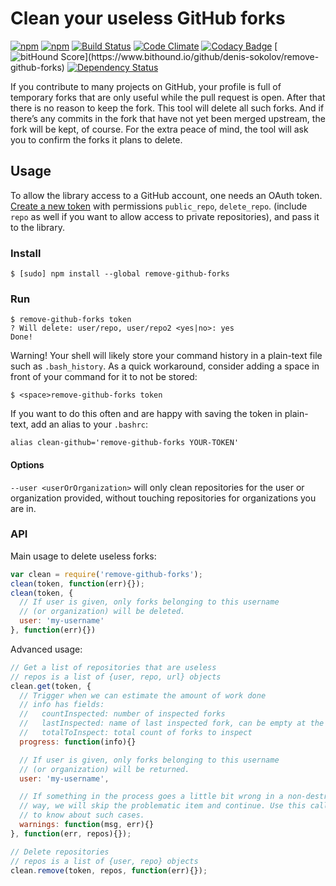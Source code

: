 # Clean your useless GitHub forks

[![npm](https://img.shields.io/npm/v/remove-github-forks.svg)](https://www.npmjs.com/package/remove-github-forks)
[![npm](https://img.shields.io/npm/dt/remove-github-forks.svg)](https://www.npmjs.com/package/remove-github-forks)
[![Build Status](https://travis-ci.org/denis-sokolov/remove-github-forks.svg?branch=master)](https://travis-ci.org/denis-sokolov/remove-github-forks)
[![Code Climate](https://codeclimate.com/github/denis-sokolov/remove-github-forks/badges/gpa.svg)](https://codeclimate.com/github/denis-sokolov/remove-github-forks)
[![Codacy Badge](https://www.codacy.com/project/badge/8df79309ef6041f699f11a7ae6f36de2)](https://www.codacy.com/app/denis-sokolov/remove-github-forks)
[![bitHound Score](https://www.bithound.io/github/denis-sokolov/remove-github-forks/badges/score.svg?)](https://www.bithound.io/github/denis-sokolov/remove-github-forks)
[![Dependency Status](https://gemnasium.com/denis-sokolov/remove-github-forks.svg)](https://gemnasium.com/denis-sokolov/remove-github-forks)

If you contribute to many projects on GitHub, your profile is full of temporary forks that are only useful while the pull request is open. After that there is no reason to keep the fork. This tool will delete all such forks. And if there’s any commits in the fork that have not yet been merged upstream, the fork will be kept, of course. For the extra peace of mind, the tool will ask you to confirm the forks it plans to delete.

## Usage

To allow the library access to a GitHub account, one needs an OAuth token.
[Create a new token](https://github.com/settings/tokens/new) with permissions `public_repo`, `delete_repo`. (include `repo` as well if you want to allow access to private repositories), and pass it to the library.

### Install

```
$ [sudo] npm install --global remove-github-forks
```

### Run

```
$ remove-github-forks token
? Will delete: user/repo, user/repo2 <yes|no>: yes
Done!
```

Warning! Your shell will likely store your command history in a plain-text file such as `.bash_history`. As a quick workaround, consider adding a space in front of your command for it to not be stored:

```
$ <space>remove-github-forks token
```

If you want to do this often and are happy with saving the token in plain-text, add an alias to your `.bashrc`:
```
alias clean-github='remove-github-forks YOUR-TOKEN'
```

#### Options

`--user <userOrOrganization>` will only clean repositories for the user or organization provided, without touching repositories for organizations you are in.

### API

Main usage to delete useless forks:

```javascript
var clean = require('remove-github-forks');
clean(token, function(err){});
clean(token, {
  // If user is given, only forks belonging to this username
  // (or organization) will be deleted.
  user: 'my-username'
}, function(err){})
```

Advanced usage:

```javascript
// Get a list of repositories that are useless
// repos is a list of {user, repo, url} objects
clean.get(token, {
  // Trigger when we can estimate the amount of work done
  // info has fields:
  //   countInspected: number of inspected forks
  //   lastInspected: name of last inspected fork, can be empty at the start
  //   totalToInspect: total count of forks to inspect
  progress: function(info){}

  // If user is given, only forks belonging to this username
  // (or organization) will be returned.
  user: 'my-username',

  // If something in the process goes a little bit wrong in a non-destructive
  // way, we will skip the problematic item and continue. Use this callback
  // to know about such cases.
  warnings: function(msg, err){}
}, function(err, repos){});

// Delete repositories
// repos is a list of {user, repo} objects
clean.remove(token, repos, function(err){});
```

